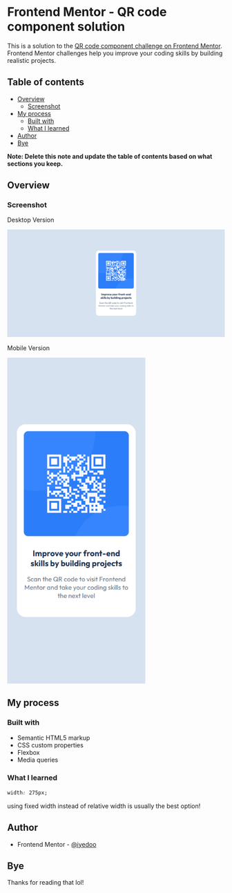 # Frontend Mentor - QR code component solution

This is a solution to the [QR code component challenge on Frontend Mentor](https://www.frontendmentor.io/challenges/qr-code-component-iux_sIO_H). Frontend Mentor challenges help you improve your coding skills by building realistic projects. 

## Table of contents

- [Overview](#overview)
  - [Screenshot](#screenshot)
- [My process](#my-process)
  - [Built with](#built-with)
  - [What I learned](#what-i-learned)
- [Author](#author)
- [Bye](#bye)

**Note: Delete this note and update the table of contents based on what sections you keep.**

## Overview

### Screenshot

Desktop Version

![](design/desktop.png)

Mobile Version

![](design/mobile.png)

## My process

### Built with

- Semantic HTML5 markup
- CSS custom properties
- Flexbox
- Media queries

### What I learned

```css
width: 275px;
```

using fixed width instead of relative width is usually the best option!

## Author

- Frontend Mentor - [@iyedoo](https://www.frontendmentor.io/profile/iyedoo)

## Bye

Thanks for reading that lol!
